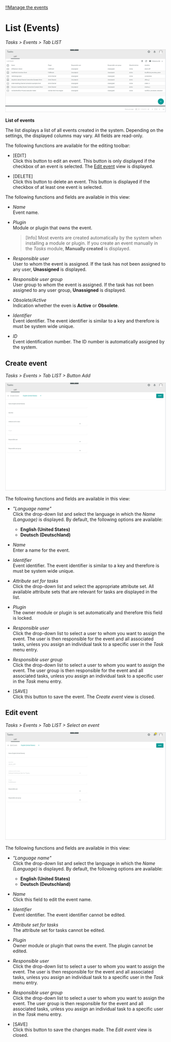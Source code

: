 [!!Manage the events](../Operation/01_ManageEvents.md)

# List (Events)

*Tasks > Events > Tab LIST*

![List of events](../../Assets/Screenshots/Tasks/Events/ListEvents.png "[List of events]")

**List of events**

The list displays a list of all events created in the system. Depending on the settings, the displayed columns may vary. All fields are read-only.

The following functions are available for the editing toolbar:

- [EDIT]  
    Click this button to edit an event. This button is only displayed if the checkbox of an event is selected. The [Edit event](#edit-event) view is displayed.

- [DELETE]  
    Click this button to delete an event. This button is displayed if the checkbox of at least one event is selected.

The following functions and fields are available in this view:

- *Name*  
    Event name.

- *Plugin*  
    Module or plugin that owns the event. 
    
    > [Info] Most events are created automatically by the system when installing a module or plugin. If you create an event manually in the *Tasks* module, **Manually created** is displayed.

- *Responsible user*  
    User to whom the event is assigned. If the task has not been assigned to any user, **Unassigned** is displayed.

- *Responsible user group*  
    User group to whom the event is assigned. If the task has not been assigned to any user group, **Unassigned** is displayed.

- *Obsolete/Active*  
    Indication whether the even is **Active** or **Obsolete**.

- *Identifier*  
    Event identifier. The event identifier is similar to a key and therefore is must be system wide unique.

- *ID*  
    Event identification number. The ID number is automatically assigned by the system.


## Create event

*Tasks > Events > Tab LIST > Button Add*

![List of events](../../Assets/Screenshots/Tasks/Events/CreateEvent.png "[List of events]")

The following functions and fields are available in this view:

- *"Language name"*  
    Click the drop-down list and select the language in which the *Name (Language)* is displayed. By default, the following options are available:

    - **English (United States)**
    - **Deutsch (Deutschland)**

[comment]: <> (Tasks ist offenbar nur auf Englisch im UI. UI-Element hier evtl. weglassen!)

- *Name*  
    Enter a name for the event.

- *Identifier*  
    Event identifier. The event identifier is similar to a key and therefore is must be system wide unique.

- *Attribute set for tasks*  
    Click the drop-down list and select the appropriate attribute set. All available attribute sets that are relevant for tasks are displayed in the list.

- *Plugin*  
    The owner module or plugin is set automatically and therefore this field is locked. 

- *Responsible user*  
    Click the drop-down list to select a user to whom you want to assign the event. The user is then responsible for the event and all associated tasks, unless you assign an individual task to a specific user in the *Task* menu entry.

- *Responsible user group*  
    Click the drop-down list to select a user to whom you want to assign the event. The user group is then responsible for the event and all associated tasks, unless you assign an individual task to a specific user in the *Task* menu entry.

[comment]: <> (Muss dann der User in der Group sein oder kann man einem User aus einem anderen Group ein Task individuell zuweisen?)

- [SAVE]  
    Click this button to save the event. The *Create event* view is closed.



## Edit event

*Tasks > Events > Tab LIST > Select an event*

![List of events](../../Assets/Screenshots/Tasks/Events/EditEvent.png "[List of events]")

[Comment]: <> (evtl. Beschreibung hier weglassen und auf Create event verweisen? For detailed description of all fields, see Create event...)

The following functions and fields are available in this view:

- *"Language name"*  
    Click the drop-down list and select the language in which the *Name (Language)* is displayed. By default, the following options are available:

    - **English (United States)**
    - **Deutsch (Deutschland)**

[comment]: <> (Tasks ist offenbar nur auf Englisch im UI. UI-Element hier evtl. weglassen!)

- *Name*  
    Click this field to edit the event name.

- *Identifier*  
    Event identifier. The event identifier cannot be edited.

- *Attribute set for tasks*  
    The attribute set for tasks cannot be edited. 

- *Plugin*  
    Owner module or plugin that owns the event. The plugin cannot be edited. 

- *Responsible user*  
    Click the drop-down list to select a user to whom you want to assign the event. The user is then responsible for the event and all associated tasks, unless you assign an individual task to a specific user in the *Task* menu entry.

- *Responsible user group*  
    Click the drop-down list to select a user to whom you want to assign the event. The user group is then responsible for the event and all associated tasks, unless you assign an individual task to a specific user in the *Task* menu entry.

[comment]: <> (Muss dann der User in der Group sein oder kann man einem User aus einem anderen Group ein Task individuell zuweisen?)

- [SAVE]  
    Click this button to save the changes made. The *Edit event* view is closed.
